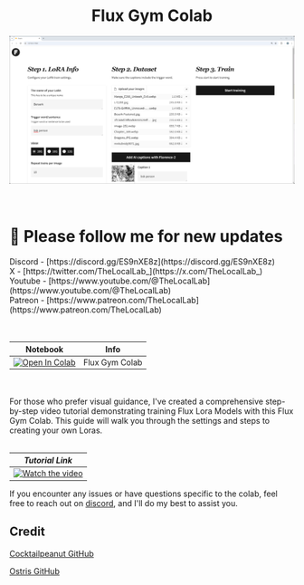 <h1 align="center">Flux Gym Colab</h1>

![screenshot.png](screenshot.png) <br /> <br /> <br />


<h1>🐣 Please follow me for new updates</h1> 
Discord - [https://discord.gg/ES9nXE8z](https://discord.gg/ES9nXE8z) <br />
X - [https://twitter.com/TheLocalLab_](https://x.com/TheLocalLab_) <br />
Youtube - [https://www.youtube.com/@TheLocalLab](https://www.youtube.com/@TheLocalLab) <br />
Patreon - [https://www.patreon.com/TheLocalLab](https://www.patreon.com/TheLocalLab)<br /> <br /> <br />


| Notebook | Info |
| --- | --- |
| <a href="https://colab.research.google.com/drive/1bG2RmkOVLVFPGsEm1RQIn5zsk2t3NRWS#scrollTo=lU6VoX3zs66v" target="_blank"><img src="https://colab.research.google.com/assets/colab-badge.svg" alt="Open In Colab"/></a> | Flux Gym Colab |

<br /> <br />For those who prefer visual guidance, I've created a comprehensive step-by-step video tutorial demonstrating training Flux Lora Models with this Flux Gym Colab. This guide will walk you through the settings and steps to creating your own Loras. <br /> <br />

|                                           ***Tutorial Link***                                              |   
| :------------------------------------------------------------------------------------------------------: | 
| [![Watch the video](https://img.youtube.com)]() |


If you encounter any issues or have questions specific to the colab, feel free to reach out on [discord](https://discord.gg/ES9nXE8z), and I'll do my best to assist you.

## Credit
[Cocktailpeanut GitHub](https://github.com/cocktailpeanut/fluxgym)

[Ostris GitHub](https://github.com/ostris/ai-toolkit)

